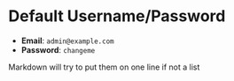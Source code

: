 # Default Username/Password

- **Email**: `admin@example.com`
- **Password**: `changeme`

Markdown will try to put them on one line if not a list

